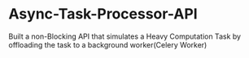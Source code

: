 # Async-Task-Processor-API
Built a non-Blocking API that simulates a Heavy Computation Task by offloading the task to a background worker(Celery Worker)
